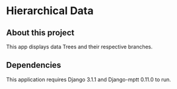 # Hierarchical Data

## About this project
This app displays data Trees and their respective branches.

## Dependencies
This application requires Django 3.1.1 and Django-mptt 0.11.0 to run.
